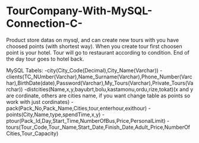 # TourCompany-With-MySQL-Connection-C-
Product store datas on mysql, and can create new tours with you have choosed points (with shortest way). When you create tour first choosen point is your hotel. Tour will go to restaurant according to condition. End of the day tour goes to hotel back.

MySQL Tabels:
-city(City_Code(Decimal),City_Name(Varchar))
-clients(TC_NUmber(Varchar),Name_Surname(Varchar),Phone_Number(Varchar),BirthDate(date),Password(Varchar),My_Tours(Varchar),Private_Tours(Varchar))
-distcities(Name,x,y,bayubrt,bolu,kastamonu,ordu,rize,tokat)(x and y are cordinate, others are cities name, if you want change table as points so work with just cordinates)
-pack(Pack_No,Pack_Name,Cities,tour,enterhour,exithour)
-points(City,Name,type,spendTime,x,y)
-ptour(Pack_Id,Day,Start_Time,NumberOfBus,Price,PersonalLimit)
-tours(Tour_Code,Tour_Name,Start_Date,Finish_Date,Adult_Price,NumberOfCities,Tour_Capacity)
